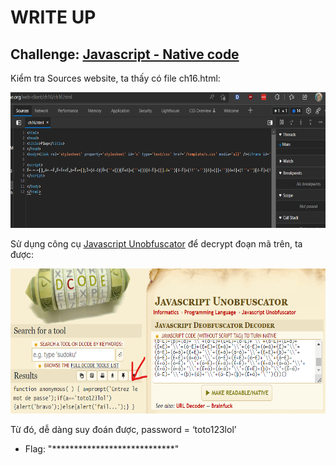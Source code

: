 # WRITE UP

## Challenge: [Javascript - Native code](https://www.root-me.org/en/Challenges/Web-Client/Javascript-Native-code)

Kiểm tra Sources website, ta thấy có file ch16.html:

<img src="./media/image1.png" style="width:6.5in;height:2.25764in" alt="Text Description automatically generated with medium confidence" />

Sử dụng công cụ [Javascript Unobfuscator](https://www.dcode.fr/javascript-unobfuscator) để decrypt đoạn mã trên, ta được:

<img src="./media/image2.png" style="width:6.5in;height:2.42153in" alt="A picture containing diagram Description automatically generated" />

Từ đó, dễ dàng suy đoán được, password = ‘toto123lol’

- Flag: "****************************"
